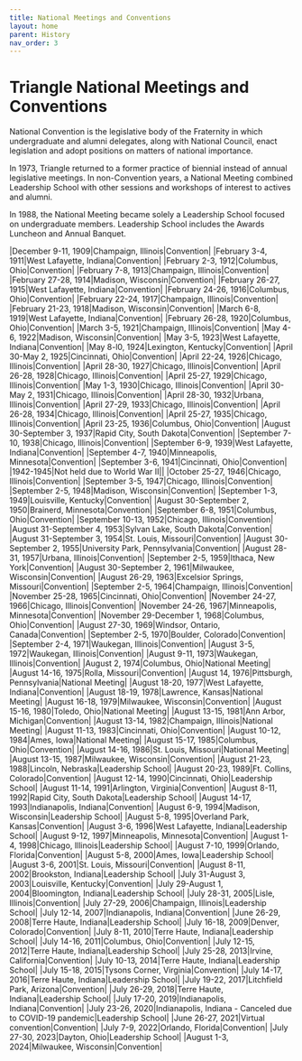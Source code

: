```yaml
---
title: National Meetings and Conventions
layout: home
parent: History
nav_order: 3
---
```

# Triangle National Meetings and Conventions

National Convention is the legislative body of the Fraternity in which
undergraduate and alumni delegates, along with National Council, enact
legislation and adopt positions on matters of national importance.

In 1973, Triangle returned to a former practice of biennial instead of
annual legislative meetings.  In non-Convention years, a National Meeting combined
Leadership School with other sessions and workshops of interest to actives and alumni.

In 1988, the National Meeting became solely a Leadership School focused on undergraduate 
members. Leadership School includes the Awards Luncheon and Annual Banquet.

|December 9-11, 1909|Champaign, Illinois|Convention|
|February 3-4, 1911|West Lafayette, Indiana|Convention|
|February 2-3, 1912|Columbus, Ohio|Convention|
|February 7-8, 1913|Champaign, Illinois|Convention|
|February 27-28, 1914|Madison, Wisconsin|Convention|
|February 26-27, 1915|West Lafayette, Indiana|Convention|
|February 24-26, 1916|Columbus, Ohio|Convention|
|February 22-24, 1917|Champaign, Illinois|Convention|
|February 21-23, 1918|Madison, Wisconsin|Convention|
|March 6-8, 1919|West Lafayette, Indiana|Convention|
|February 26-28, 1920|Columbus, Ohio|Convention|
|March 3-5, 1921|Champaign, Illinois|Convention|
|May 4-6, 1922|Madison, Wisconsin|Convention|
|May 3-5, 1923|West Lafayette, Indiana|Convention|
|May 8-l0, 1924|Lexington, Kentucky|Convention|
|April 30-May 2, 1925|Cincinnati, Ohio|Convention|
|April 22-24, 1926|Chicago, Illinois|Convention|
|April 28-30, 1927|Chicago, Illinois|Convention|
|April 26-28, 1928|Chicago, Illinois|Convention|
|April 25-27, 1929|Chicago, Illinois|Convention|
|May 1-3, 1930|Chicago, Illinois|Convention|
|April 30-May 2, 1931|Chicago, Illinois|Convention|
|April 28-30, 1932|Urbana, Illinois|Convention|
|April 27-29, 1933|Chicago, Illinois|Convention|
|April 26-28, 1934|Chicago, Illinois|Convention|
|April 25-27, 1935|Chicago, Illinois|Convention|
|April 23-25, 1936|Columbus, Ohio|Convention|
|August 30-September 3, 1937|Rapid City, South Dakota|Convention|
|September 7-10, 1938|Chicago, Illinois|Convention|
|September 6-9, 1939|West Lafayette, Indiana|Convention|
|September 4-7, 1940|Minneapolis, Minnesota|Convention|
|September 3-6, 1941|Cincinnati, Ohio|Convention|
|1942-1945|Not held due to World War II||
|October 25-27, 1946|Chicago, Illinois|Convention|
|September 3-5, 1947|Chicago, Illinois|Convention|
|September 2-5, 1948|Madison, Wisconsin|Convention|
|September 1-3, 1949|Louisville, Kentucky|Convention|
|August 30-September 2, 1950|Brainerd, Minnesota|Convention|
|September 6-8, 1951|Columbus, Ohio|Convention|
|September 10-13, 1952|Chicago, Illinois|Convention|
|August 31-September 4, 1953|Sylvan Lake, South Dakota|Convention|
|August 31-September 3, 1954|St. Louis, Missouri|Convention|
|August 30-September 2, 1955|University Park, Pennsylvania|Convention|
|August 28-31, 1957|Urbana, Illinois|Convention|
|September 2-5, 1959|Ithaca, New York|Convention|
|August 30-September 2, 1961|Milwaukee, Wisconsin|Convention|
|August 26-29, 1963|Excelsior Springs, Missouri|Convention|
|September 2-5, 1964|Champaign, Illinois|Convention|
|November 25-28, 1965|Cincinnati, Ohio|Convention|
|November 24-27, 1966|Chicago, Illinois|Convention|
|November 24-26, 1967|Minneapolis, Minnesota|Convention|
|November 29-December 1, 1968|Columbus, Ohio|Convention|
|August 27-30, 1969|Windsor, Ontario, Canada|Convention|
|September 2-5, 1970|Boulder, Colorado|Convention|
|September 2-4, 1971|Waukegan, Illinois|Convention|
|August 3-5, 1972|Waukegan, Illinois|Convention|
|August 9-11, 1973|Waukegan, Illinois|Convention|
|August 2, 1974|Columbus, Ohio|National Meeting|
|August 14-16, 1975|Rolla, Missouri|Convention|
|August 14, 1976|Pittsburgh, Pennsylvania|National Meeting|
|August 18-20, 1977|West Lafayette, Indiana|Convention|
|August 18-19, 1978|Lawrence, Kansas|National Meeting|
|August 16-18, 1979|Milwaukee, Wisconsin|Convention|
|August 15-16, 1980|Toledo, Ohio|National Meeting|
|August 13-15, 1981|Ann Arbor, Michigan|Convention|
|August 13-14, 1982|Champaign, Illinois|National Meeting|
|August 11-13, 1983|Cincinnati, Ohio|Convention|
|August 10-12, 1984|Ames, Iowa|National Meeting|
|August 15-17, 1985|Columbus, Ohio|Convention|
|August 14-16, 1986|St. Louis, Missouri|National Meeting|
|August 13-15, 1987|Milwaukee, Wisconsin|Convention|
|August 21-23, 1988|Lincoln, Nebraska|Leadership School|
|August 20-23, 1989|Ft. Collins, Colorado|Convention|
|August 12-14, 1990|Cincinnati, Ohio|Leadership School|
|August 11-14, 1991|Arlington, Virginia|Convention|
|August 8-11, 1992|Rapid City, South Dakota|Leadership School|
|August 14-17, 1993|Indianapolis, Indiana|Convention|
|August 6-9, 1994|Madison, Wisconsin|Leadership School|
|August 5-8, 1995|Overland Park, Kansas|Convention|
|August 3-6, 1996|West Lafayette, Indiana|Leadership School|
|August 9-12, 1997|Minneapolis, Minnesota|Convention|
|August 1-4, 1998|Chicago, Illinois|Leadership School|
|August 7-10, 1999|Orlando, Florida|Convention|
|August 5-8, 2000|Ames, Iowa|Leadership School|
|August 3-6, 2001|St. Louis, Missouri|Convention|
|August 8-11, 2002|Brookston, Indiana|Leadership School|
|July 31-August 3, 2003|Louisville, Kentucky|Convention|
|July 29-August 1, 2004|Bloomington, Indiana|Leadership School|
|July 28-31, 2005|Lisle, Illinois|Convention|
|July 27-29, 2006|Champaign, Illinois|Leadership School|
|July 12-14, 2007|Indianapolis, Indiana|Convention|
|June 26-29, 2008|Terre Haute, Indiana|Leadership School|
|July 16-18, 2009|Denver, Colorado|Convention|
|July 8-11, 2010|Terre Haute, Indiana|Leadership School|
|July 14-16, 2011|Columbus, Ohio|Convention|
|July 12-15, 2012|Terre Haute, Indiana|Leadership School|
|July 25-28, 2013|Irvine, California|Convention|
|July 10-13, 2014|Terre Haute, Indiana|Leadership School|
|July 15-18, 2015|Tysons Corner, Virginia|Convention|
|July 14-17, 2016|Terre Haute, Indiana|Leadership School|
|July 19-22, 2017|Litchfield Park, Arizona|Convention|
|July 26-29, 2018|Terre Haute, Indiana|Leadership School|
|July 17-20, 2019|Indianapolis, Indiana|Convention|
|July 23-26, 2020|Indianapolis, Indiana - Canceled due to COVID-19 pandemic|Leadership School|
|June 26-27, 2021|Virtual convention|Convention|
|July 7-9, 2022|Orlando, Florida|Convention|
|July 27-30, 2023|Dayton, Ohio|Leadership School|
|August 1-3, 2024|Milwaukee, Wisconsin|Convention|

